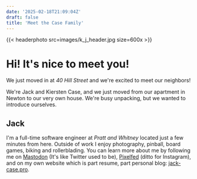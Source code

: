 ```yaml
---
date: '2025-02-18T21:09:04Z'
draft: false
title: 'Meet the Case Family'
---
```


{{< headerphoto src=images/k_j_header.jpg size=600x >}}

# Hi! It's nice to meet you!

We just moved in at *40 Hill Street* and we're excited to meet our neighbors!

We're Jack and Kiersten Case, and we just moved from our apartment in Newton to
our very own house. We're busy unpacking, but we wanted to introduce ourselves.

## Jack
I'm a full-time software engineer at *Pratt and Whitney* located just a few minutes
from here. Outside of work I enjoy photography, pinball, board games, biking and
rollerblading. You can learn more about me by following me on [Mastodon](https://indieweb.social/@GandalfDG) (It's like Twitter used to be), [Pixelfed](https://pixtagram.social/gandalfdg) (ditto for Instagram), and on my own website which is part resume, part personal
blog: [jack-case.pro](https://jack-case.pro).

